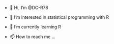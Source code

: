 - 👋 Hi, I’m @DC-R78
- 👀 I’m interested in statistical programming with R
- 🌱 I’m currently learning R

- 📫 How to reach me ...

<!---
DC-R78/DC-R78 is a ✨ special ✨ repository because its `README.md` (this file) appears on your GitHub profile.
You can click the Preview link to take a look at your changes.
--->

